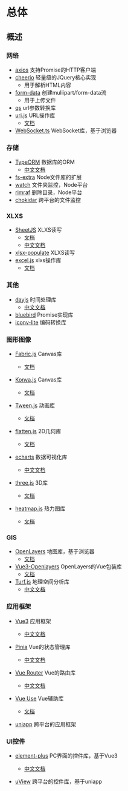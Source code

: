 


# 总体


## 概述


### 网络
* [axios](https://github.com/axios/axios) 支持Promise的HTTP客户端
* [cheerio](https://github.com/cheeriojs/cheerio) 轻量级的JQuery核心实现
   * 用于解析HTML内容
* [form-data](https://github.com/form-data/form-data) 创建muliipart/form-data流
   * 用于上传文件
* [qs](https://github.com/ljharb/qs) url参数转换库
* [uri.js](https://github.com/medialize/URI.js) URL操作库
    * [文档](http://medialize.github.io/URI.js/)
* [WebSocket.ts](https://github.com/jjxxs/websocket-ts) WebSocket库，基于浏览器


### 存储
* [TypeORM](https://www.bookstack.cn/read/TypeORM-0.2.20-zh/README.md) 数据库的ORM
    * [中文文档](https://www.bookstack.cn/read/TypeORM-0.2.20-zh/README.md)
* [fs-extra](https://github.com/jprichardson/node-fs-extra) Node文件库的扩展
* [watch](https://github.com/mikeal/watch) 文件夹监控，Node平台
* [rimraf](https://github.com/isaacs/rimraf)  删除目录，Node平台
* [chokidar](https://github.com/paulmillr/chokidar)  跨平台的文件监控

### XLXS
* [SheetJS](https://github.com/SheetJS/sheetjs) XLXS读写
    * [文档](https://docs.sheetjs.com/docs/)
    * [中文文档](https://www.jianshu.com/p/31534691ed53)
* [xlsx-populate](https://github.com/dresende/xlsx-populate) XLXS读写
* [excel.js](https://github.com/exceljs/exceljs) xlxs操作库
    * [文档](https://github.com/exceljs/exceljs/blob/master/README_zh.md)


### 其他
* [dayjs](https://github.com/iamkun/dayjs/) 时间处理库
    * [中文文档](https://day.js.org/docs/zh-CN/installation/installation)
* [bluebird](https://github.com/petkaantonov/bluebird) Promise实现库
* [iconv-lite](https://github.com/ashtuchkin/iconv-lite) 编码转换库


### 图形图像
* [Fabric.js](https://github.com/fabricjs/fabric.js) Canvas库
    * [文档](http://fabricjs.com/docs/index.html)
* [Konva.js](https://github.com/konvajs/konva)  Canvas库
    * [文档](https://konvajs.org/docs/index.html)
* [Tween.js](https://github.com/tweenjs/tween.js) 动画库
    * [文档](http://tweenjs.github.io/tween.js/docs/user_guide.html)
* [flatten.js](https://github.com/alexbol99/flatten-js) 2D几何库
    * [文档](https://alexbol99.github.io/flatten-js/index.html)

* [echarts](https://github.com/apache/echarts) 数据可视化库
    * [中文文档](https://echarts.apache.org/handbook/zh/get-started/)
* [three.js](https://github.com/mrdoob/three.js/) 3D库
    * [文档](https://threejs.org/docs/index.html)
* [heatmap.js](https://github.com/pa7/heatmap.js) 热力图库
    * [文档](https://www.patrick-wied.at/static/heatmapjs/docs.html)




### GIS
* [OpenLayers](https://github.com/openlayers/openlayers)  地图库，基于浏览器
    * [文档](https://openlayers.org/en/latest/apidoc/)
* [Vue3-Openlayers](https://github.com/MelihAltintas/vue3-openlayers) OpenLayers的Vue包装库
    * [文档](https://vue3openlayers.netlify.app/)
* [Turf.js](https://github.com/Turfjs/turf/)  地理空间分析库
    * [中文文档](https://turfjs.fenxianglu.cn/category/)



### 应用框架
* [Vue3](https://github.com/vuejs/) 应用框架
    * [中文文档](https://cn.vuejs.org/guide/introduction.html)
* [Pinia](https://github.com/vuejs/pinia)  Vue的状态管理库
    * [中文文档](https://pinia.vuejs.org/zh/introduction.html)
* [Vue Router]() Vue的路由库
    * [中文文档](https://router.vuejs.org/zh/introduction.html)
* [Vue Use](https://github.com/vueuse/vueuse)  Vue辅助库
    * [文档](https://vueuse.org/guide/)

* [uniapp](https://uniapp.dcloud.net.cn/) 跨平台的应用框架


### UI控件
* [element-plus](https://github.com/element-plus/element-plus) PC界面的控件库，基于Vue3
    * [中文文档](https://element-plus.org/zh-CN/component/button.html)

* [uView](https://www.uviewui.com/components/intro.html)  跨平台的控件库，基于uniapp